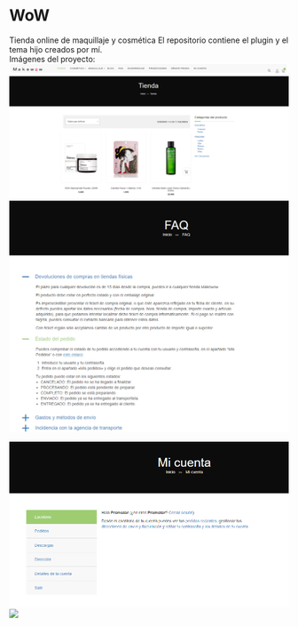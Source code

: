 # WoW
Tienda online de maquillaje y cosmética
El repositorio contiene el plugin y el tema hijo creados por mí.
<br>
Imágenes del proyecto:
<img src="imagenes/home.PNG" />
<br>
<img src="imagenes/faq.PNG" />
<br>

<img src="imagenes/cuenta.PNG" />
<br>

<img src="imagenes/añadir_promo.PNG" />
